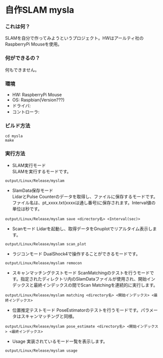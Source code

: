 # 自作SLAM mysla
### これは何？
SLAMを自分で作ってみようというプロジェクト。HWはアールティ社のRaspberryPi Mouseを使用。

### 何ができるの？
何もできません。

### 環境
* HW: RaspberryPi Mouse
* OS: Raspbian(Version???)
* ドライバ: 
* コントローラ: 

### ビルド方法
```
cd mysla  
make
```

### 実行方法

* SLAM実行モード  
SLAMを実行するモードです。
```
output/Linux/Release/myslam
```

* SlamData保存モード  
LidarとPulse Counterのデータを取得し、ファイルに保存するモードです。ファイル名は、pt_xxxx.txt(xxxxは通し番号)に保存されます。Interval値の単位は秒です。
```
output/Linux/Release/myslam save <directory名> <Interval(sec)>
```

* Scanモード
Lidarを起動し、取得データをGnuplotでリアルタイム表示します。
```
output/Linux/Release/myslam scan_plot
```

* ラジコンモード
DualShock4で操作することができるモードです。
```
output/Linux/Release/myslam remocon
```

* スキャンマッチングテストモード
ScanMatchingのテストを行うモードです。指定されたディレクトリ内のSlamDataファイルが使用され、開始インデックスと最終インデックスの間でScan Matchingを連続的に実行します。
```
output/Linux/Release/myslam matching <directory名> <開始インデックス> <最終インデックス>
```

* 位置推定テストモード
PoseEstimatorのテストを行うモードです。パラメータはスキャンマッチングと同様。
```
output/Linux/Release/myslam pose_estimate <directory名> <開始インデックス> <最終インデックス>
```

* Usage
実装されているモード一覧を表示します。
```
output/Linux/Release/myslam usage
```


